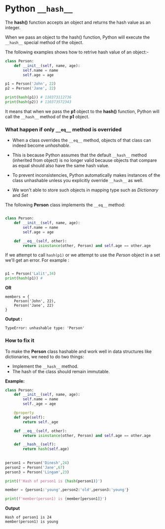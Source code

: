 # Python ``__hash__``

The **hash()** function accepts an object and returns the hash value as an integer. 

When we pass an object to the hash() function, Python will execute the ``__hash__`` special method of the object.

The following examples shows how to retrive hash value of an object:-

```python
class Person:
    def __init__(self, name, age):
        self.name = name
        self.age = age

p1 = Person('John', 22)
p2 = Person('Jane', 22)

print(hash(p1)) # 110373112736
print(hash(p2)) # 110373572343

```

It means that when we pass the **p1** object to the **hash()** function, Python will call the ``__hash__`` method of the **p1** object.

### What happen if only ``__eq__`` method is overrided 

-   When a class overrides the ``__eq__`` method, objects of that class can indeed become *unhashable*. 

-   This is because Python assumes that the default ``__hash__`` method (inherited from object) is no longer valid because objects that compare as equal should also have the same hash value. 

-   To prevent inconsistencies, Python automatically makes instances of the class unhashable unless you explicitly override ``__hash__`` as well.

- We won't able to store such objects in mapping type such as *Dictionary* and *Set*


The following **Person** class implements the ``__eq__`` method:

```python

class Person:
    def __init__(self, name, age):
        self.name = name
        self.age = age

    def __eq__(self, other):
        return isinstance(other, Person) and self.age == other.age

```

If we attempt to call ``hash(p1)`` or we attempt to use the *Person* object in a set we'll get an error. For example :

```python

p1 = Person('Lalit',34)    
print(hash(p1)) # 
```

**OR**

```
members = {
    Person('John', 22),
    Person('Jane', 22)
}

```
**Output :**
```
TypeError: unhashable type: 'Person'
```


### How to fix it

To make the **Person** class hashable and work well in data structures like dictionaries, we need to do two things:

-   Implement the ``__hash__`` method.
-   The hash of the class should remain immutable. 

**Example:** 

```python
class Person:
    def __init__(self, name, age):
        self.name = name
        self._age = age

    @property
    def age(self):
        return self._age

    def __eq__(self, other):
        return isinstance(other, Person) and self.age == other.age

    def __hash__(self):
        return hash(self.age)
    
    
person1 = Person('Dinesh',24)
person2 = Person('Jane',67)
person3 = Person('Lingam',23)

print(f'Hash of person1 is {hash(person1)}')

member = {person1:'young',person2:'old',person3:'young'}

print(f'member(person1) is {member[person1]}')    
```

**Output**

```
Hash of person1 is 24
member(person1) is young
```